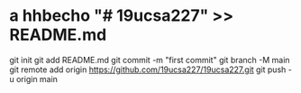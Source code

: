 # a hhbecho "# 19ucsa227" >> README.md
git init
git add README.md
git commit -m "first commit"
git branch -M main
git remote add origin https://github.com/19ucsa227/19ucsa227.git
git push -u origin main
